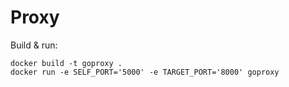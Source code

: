 # Proxy

Build & run:
```
docker build -t goproxy .
docker run -e SELF_PORT='5000' -e TARGET_PORT='8000' goproxy
```